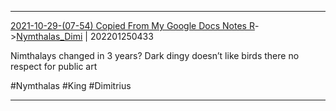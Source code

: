 ***
[2021-10-29-(07-54) Copied From My Google Docs Notes R](../../sessions/notes_brian/2021-10-29-(07-54)%20Copied%20From%20My%20Google%20Docs%20Notes%20R.md)->[Nymthalas_Dimi](Insights/Attach/Nymthalas_Dimi.md) | 202201250433

Nimthalays changed in 3 years? Dark dingy doesn’t like birds there no respect for public art 

#Nymthalas #King #Dimitrius 

***